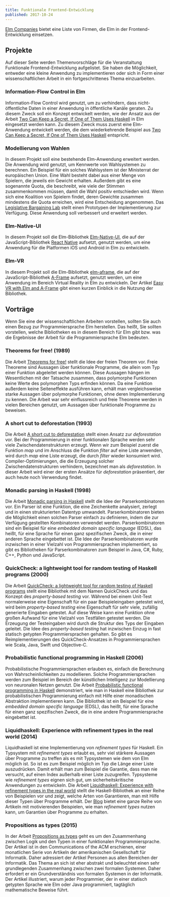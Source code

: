 ```yaml
---
title: Funktionale Frontend-Entwicklung
published: 2017-10-24
---
```


[Elm Companies](https://github.com/lpil/elm-companies) bietet eine Liste von Firmen, die Elm in der Frontend-Entwicklung einsetzen.


## Projekte

Auf dieser Seite werden Themenvorschläge für die Veranstaltung Funktionale Frontend-Entwicklung aufgelistet.
Sie haben die Möglichkeit, entweder eine kleine Anwendung zu implementieren oder sich in Form einer wissenschaftlichen Arbeit in ein fortgeschrittenes Thema einzuarbeiten.


### Information-Flow Control in Elm

Information-Flow Control wird genutzt, um zu verhindern, dass nicht-öffentliche Daten in einer Anwendung in öffentliche Kanäle geraten.
Zu diesem Zweck soll ein Konzept entwickelt werden, wie der Ansatz aus der Arbeit [Two Can Keep a Secret, If One of Them Uses Haskell](https://pdfs.semanticscholar.org/4be7/7d8e77c95deac350e757220c45c051ace4f5.pdf) in Elm eingesetzt werden kann.
Zu diesem Zweck muss zuerst eine Elm-Anwendung entwickelt werden, die dem wiederkehrende Beispiel aus [Two Can Keep a Secret, If One of Them Uses Haskell](https://pdfs.semanticscholar.org/4be7/7d8e77c95deac350e757220c45c051ace4f5.pdf) entspricht.


### Modellierung von Wahlen

In diesem Projekt soll eine bestehende Elm-Anwendung erweitert werden.
Die Anwendung wird genutzt, um Kennwerte von Wahlsystemen zu berechnen.
Ein Beispiel für ein solches Wahlsystem ist der Ministerrat der europäischen Union.
Eine Wahl besteht dabei aus einer Menge von Spielern, die jeweils ein Gewicht erhalten.
Außerdem gibt es eine sogenannte Quota, die beschreibt, wie viele der Stimmen zusammenkommen müssen, damit die Wahl positiv entschieden wird. Wenn sich eine Koalition von Spielern findet, deren Gewichte zusammen mindestens die Quota erreichen, wird eine Entscheidung angenommen.
Das [Legislative Bargaining Lab](https://jan-christiansen.github.io/legislative-bargaining-lab/) stellt einen Prototypen der Implementierung zur Verfügung.
Diese Anwendung soll verbessert und erweitert werden.



### Elm-Native-UI

In diesem Projekt soll die Elm-Bibliothek [Elm-Native-UI](https://github.com/ohanhi/elm-native-ui), die auf der JavaScript-Bibliothek [React Native](https://facebook.github.io/react-native/) aufsetzt, genutzt werden, um eine Anwendung für die Platformen iOS und Android in Elm zu entwickeln.


### Elm-VR

In diesem Projekt soll die Elm-Bibliothek [elm-aframe](https://github.com/halfzebra/elm-aframe), die auf der JavaScript-Bibliothek [A-Frame](https://aframe.io/docs/0.7.0/introduction/) aufsetzt, genutzt werden, um eine Anwendung im Bereich Virtual Reality in Elm zu entwickeln.
Der Artikel [Easy VR with Elm and A-Frame](https://medium.com/@tilman_s/easy-vr-with-elm-and-a-frame-a5c72cfb9945) gibt einen kurzen Einblick in die Nutzung der Bibliothek.



<!-- ### CSS-Styling


### Implementierung von regulären Ausdrücken

In diesem Projekt soll


### Wahl der richtigen Datenstruktur

In Anlehnung an das Projekt
Datenstrukturen gegeneinander antreten lassen


### Visualisierung von Algorithmen

In diesem Projekt soll eine Visualisierung für einen einfachen Algorithmus umgesetzt werden.


### Programmierung für Anfänger

In dieser Arbeit


### Theorem-Proving Game


### Projektmanagement - The Game



### Dynamisch getyptes Elm?


### Elm für Microcontroller

Übersetzung von Elm in C, um Microcontroller damit zu steuern.
Insbesondere der Einsatz der Elm-Architektur ist in diesem Kontext interessant. -->


## Vorträge

Wenn Sie eine der wissenschaftlichen Arbeiten vorstellen, sollten Sie auch einen Bezug zur Programmiersprache Elm herstellen.
Das heißt, Sie sollten vorstellen, welche Bibliotheken es in diesem Bereich für Elm gibt bzw. was die Ergebnisse der Arbeit für die Programmiersprache Elm bedeuten.


### Theorems for free! (1989)

Die Arbeit [Theorems for free!](http://www.cs.sfu.ca/CourseCentral/831/burton/Notes/July14/free.pdf) stellt die Idee der freien Theorem vor. Freie Theoreme sind Aussagen über funktionale Programme, die allein vom Typ einer Funktion abgeleitet werden können. Diese Aussagen hängen im Wesentlichen mit der Tatsache zusammen, dass polymorphe Funktionen keine Werte des polymorphen Typs erfinden können. Da eine Funktion außerdem keine Seiteneffekte ausführen kann, erhält man vergleichsweise starke Aussagen über polymorphe Funktionen, ohne deren Implementierung zu kennen. Die Arbeit war sehr einflussreich und freie Theoreme werden in vielen Bereichen genutzt, um Aussagen über funktionale Programme zu beweisen.


### A short cut to deforestation (1993)

Die Arbeit [A short cut to deforestation](http://citeseerx.ist.psu.edu/viewdoc/download?doi=10.1.1.224.4460&rep=rep1&type=pdf) stellt einen Ansatz zur _deforestation_ vor. Bei der Programmierung in einer funktionalen Sprache werden sehr viele Zwischendatenstrukturen erzeugt. Wenn wir zum Beispiel zuerst die Funktion _map_ und im Anschluss die Funktion _filter_ auf eine Liste anwenden, wird durch _map_ eine Liste erzeugt, die durch _filter_ wieder konsumiert wird. Compiler-Optimierungen, die die Erzeugung solcher Zwischendatenstrukturen verhindern, bezeichnet man als _deforestation_. In dieser Arbeit wird einer der ersten Ansätze für _deforestation_ präsentiert, der auch heute noch Verwendung findet.


### Monadic parsing in Haskell (1998)

Die Arbeit [Monadic parsing in Haskell](http://www.cs.nott.ac.uk/~pszgmh/pearl.pdf) stellt die Idee der Parserkombinatoren vor. Ein Parser ist eine Funktion, die eine Zeichenkette analysiert, zerlegt und in einen strukturierten Datentyp umwandelt. Parserkombinatoren bieten die Möglichkeit einen solchen Parser einfach zu definieren, indem die zur Verfügung gestellten Kombinatoren verwendet werden. Parserkombinatoren sind ein Beispiel für eine _embedded domain specific language_ (EDSL), das heißt, für eine Sprache für einen ganz spezifischen Zweck, die in einer anderen Sprache eingebettet ist. Die Idee der Parserkombinatoren wurde inzwischen in einer Vielzahl von Programmiersprachen implementiert, so gibt es Bibliotheken für Parserkombinatoren zum Beispiel in Java, C#, Ruby, C++, Python und JavaScript.


### QuickCheck: a lightweight tool for random testing of Haskell programs (2000)

Die Arbeit [QuickCheck: a lightweight tool for random testing of Haskell programs](http://www.cs.tufts.edu/~nr/cs257/archive/john-hughes/quick.pdf) stellt eine Bibliothek mit dem Namen QuickCheck und das Konzept des _property-based testing_ vor. Während bei einem Unit-Test normalerweise eine Eigenschaft für ein paar Beispieleingaben getestet wird, wird beim _property-based testing_ eine Eigenschaft für sehr viele, zufällig generierte Eingaben getestet. Auf diese Weise kann eine Funktion ohne großen Aufwand für eine Vielzahl von Testfällen getestet werden. Die Erzeugung der Testeingaben wird durch die Struktur des Typs der Eingaben geleitet. Die Idee des _property-based testing_ hat inzwischen Einzug in fast statisch getypten Programmiersprachen gehalten. So gibt es Reimplementierungen des QuickCheck-Ansatzes in Programmiersprachen wie Scala, Java, Swift und Objective-C.


### Probabilistic functional programming in Haskell (2006)

Probabilistische Programmiersprachen erlauben es, einfach die Berechnung von Wahrscheinlichkeiten zu modellieren. Solche Programmiersprachen werden zum Beispiel im Bereich der künstlichen Intelligenz zur Modellierung von neuronalen Netzen genutzt. Die Arbeit [Probabilistic functional programming in Haskell](http://icerote.net/doc/library/programming/fp/Probabilistic%20functional%20programming%20in%20Haskell.pdf) demonstriert, wie man in Haskell eine Bibliothek zur probabilistischen Programmierung einfach mit Hilfe einer monadischen Abstraktion implementieren kann. Die Bibliothek ist ein Beispiel für eine _embedded domain specific language_ (EDSL), das heißt, für eine Sprache für einen ganz spezifischen Zweck, die in eine andere Programmiersprache eingebettet ist.


### Liquidhaskell: Experience with refinement types in the real world (2014)

Liquidhaskell ist eine Implementierung von _refinement types_ für Haskell. Ein Typsystem mit _refinement types_ erlaubt es, sehr viel stärkere Aussagen über Programme zu treffen als es mit Typsystemen wie dem von Elm möglich ist. So ist es zum Beispiel möglich im Typ die Länge einer Liste auszudrücken. Damit erhält man zum Beispiel die Garantie, dass man nie versucht, auf einen Index außerhalb einer Liste zuzugreifen. Typsysteme wie _refinement types_ eignen sich gut, um sicherheitskritische Anwendungen zu entwickeln. Die Arbeit [Liquidhaskell: Experience with refinement types in the real world](http://goto.ucsd.edu/~nvazou/real_world_liquid.pdf) stellt die Haskell-Bibliothek an einer Reihe von Beispielen vor und zeigt, welche Arten von Garantieren, man mit Hilfe dieser Typen über Programme erhält. Der [Blog](https://ucsd-progsys.github.io/liquidhaskell-blog/) bietet eine ganze Reihe von Artikeln mit motivierenden Beispielen, wie man _refinement types_ nutzen kann, um Garantien über Programme zu erhalten.


### Propositions as types (2015)

In der Arbeit [Propositions as types](http://citeseerx.ist.psu.edu/viewdoc/download?doi=10.1.1.673.269&rep=rep1&type=pdf) geht es um den Zusammenhang zwischen Logik und den Typen in einer funktionalen Programmiersprache. Der Artikel ist in den Communications of the ACM erschienen, einer monatlichen Serie von Artikeln der amerikanischen Gesellschaft für Informatik. Daher adressiert der Artikel Personen aus allen Bereichen der Informatik. Das Thema an sich ist eher abstrakt und beleuchtet einen sehr grundlegenden Zusammenhang zwischen zwei formalen Systemen. Daher erfordert er ein Grundverständnis von formalen Systemen in der Informatik. Der Artikel illustriert, warum jeder Programmier, der in einer statisch getypten Sprache wie Elm oder Java programmiert, tagtäglich mathematische Beweise führt.


<!-- ### Debugging Haskell by Observing Intermediate Data Structures - A. Gill (2000)

Da funktionale Programme sehr viel abstrakter sind als imperative Programme, lassen sich Konzepte zum Debuggen von Programmen nicht einfach von imperativen auf funktionale Programmiersprachen übertragen. Diese Arbeit stellt ein Konzept zum Debuggen von funktionalen Programmen vor, das sich als einfache Bibliothek implementieren lässt. Das heißt, es ist nicht notwendig, den Compiler abzuändern, sondern der Debugger steht durch eine einfache Import-Anweisung zur Verfügung. Die vorgestellte Form des Debuggings eignet sich besonders gut, um das Verhalten der Faulheit zu observieren. [Veröffentlichung](http://www.ittc.ku.edu/~andygill/papers/Hood00.pdf)


### Tackling the awkward squad - S. P. Jones (2010)

Die Arbeit zeigt, wie einige Konzepte der imperativen Programmierung in Haskell integriert werden. Zuerst wird illustriert, wie die IO-Monade implementiert ist und wie diese formal modelliert werden kann. Daneben werden noch Konzepte wie veränderbare Speicherzellen, Nebenläufigkeit, Ausnahmebehandlung und das Foreign Function Interface (FFI) vorgestellt. Das FFI stellt ein Konzept zur Verfügung, um andere Programmiersprachen, zum Beispiel C, an Haskell anzubinden. Es handelt sich bei der Arbeit um Lecture Notes, die Simon Peyton Jones bereits im Jahr 2000 bei einer Summer School verwendet hat. Das Dokument wurde seitdem mehrfach überarbeitet und an den aktuellen Stand angepasst. [Veröffentlichung](http://research.microsoft.com/en-us/um/people/simonpj/Papers/marktoberdorf/mark.pdf.gz)


### Concurrent haskell - S. P. Jones and A. Gordon and S. Finne (1996)

Die Arbeit stellt die Bibliothek Concurrent Haskell vor. Diese Bibliothek kann genutzt werden, um nebenläufige Programme, also Programme mit Threads und geteilten Ressourcen, in Haskell zu schreiben. Während das Abstraktionsniveau der Bibliothek relativ niedrig ist, da es sich um die erste Bibliothek dieser Art für Haskell handelt, sind Konzepte wie geteilte Variable und Semaphore so klar umgesetzt, dass die Bibliothek sich immer noch gut eignet, um grundlegende Algorithmen der nebenläufigen Programmierung klar zu modellieren. [Veröffentlichung](http://research.microsoft.com/en-us/um/people/simonpj/papers/concurrent-haskell.pdf)


### Composable memory transactions - T. Harris and S. Marlow and S. Peyton-Jones and M. Herlihy (2005)

Diese Arbeit stellt das Konzept des Software Transactional Memory (STM) vor. Dieses Konzept lehnt sich an das Transaktionskonzept aus dem Bereich der Datenbanken an und kann genutzt werden, um einfacher nebenläufige Programme zu schreiben. Dabei werden Änderungen an geteilten Variablen nur vorgenommen, wenn alle beteiligten Threads einen konsistenten Blick auf die Werte der veränderten Variablen hatten. Auf diese Weise können nebenläufige Programme auf einer hohen Abstraktionsebene implementiert werden. Das STM-Konzept wurde auch für andere Programmiersprachen implementiert, konnte sich dort aber, auf Grund von Seiteneffekten, die nicht mit diesem Ansatz harmonieren, nicht durchsetzen. [Veröffentlichung](https://cs.uwaterloo.ca/~Brecht/courses/702/Possible-Readings/transactional-memory/composable-mem-trans-ppopp-2005.pdf)


### Two can keep a secret, if one of them uses Haskell - A. Russo (2015)

In dieser Arbeit wird eine Bibliothek für _Mandatory Access Control (MAC)_ oder _Information-Flow Control (IFC)_ vorgestellt. Während der erste Begriff aus dem Bereich der Betriebssysteme stammt, kommt der zweite Begriff aus dem Bereich der Programmiersprachen. Die Arbeit zeigt, wie man mit Hilfe des Typsystems von Haskell eine Bibliothek entwerfen kann, die nur eingeschränkten Zugriff auf gewisse Informationen erlaubt. [Veröffentlichung](https://pdfs.semanticscholar.org/4be7/7d8e77c95deac350e757220c45c051ace4f5.pdf)


### Type-Level Web APIs with Servant - A. Mestanogullari and S. Hahn and J. K. Arni and A. Löh (2015)

Servant ist eine Haskell-Bibliothek zur Entwicklung von Http-Servern. Die Bibliothek stellt Konzepte zur Verfügung, um typsicher Http-Schnittstellen zu beschreiben. Wird an der Beschreibung eine Änderung vorgenommen, kann das Programm erst wieder übersetzt werden, wenn die Dienste, die die Schnittstelle nutzen, ebenfalls angepasst sind. Da diese Arbeit vergleichsweise aktuell ist, kommen einige der aktuelleren Typ-Erweiterungen von Haskell zum Einsatz. Zum einen kann man an dieser Arbeit schön sehen, was man mit Hilfe dieser Erweiterungen alles ausdrücken kann, zum anderen muss man in Kauf nehmen, dass man sich in einige der Erweiterungen zumindest teilweise einlesen muss. [Veröffentlichung](http://alpmestan.com/servant/servant-wgp.pdf)


### Vorstellung der Programmiersprache Coq

Coq ist eine funktionale Programmiersprache, die außerdem einen interaktiven Beweisassistenten zur Verfügung stellt, um Aussagen über die Programme zu beweisen. Das heißt, man kann zum Beispiel funktionale Programme in Coq schreiben und dann Aussagen über diese Programme beweisen. Ein Beweis besteht dabei aus einer Reihe von Schritten, die man ebenfalls in die Programmdatei schreibt. Der Compiler überprüft dann beim Übersetzen des Programms, ob die Schritte des Beweises richtig sind. Man kann mit Hilfe von Coq aber nicht nur Aussagen über funktionale Programme beweisen. So wurde zum Beispiel mit Hilfe von Coq die Korrektheit eines [C-Compilers](http://compcert.inria.fr) bewiesen, der zum Beispiel bei der Entwicklung von hoch-sicherheitskritischen Systemen wie Atomkraftwerken zum Einsatz kommt. Die Korrektheit des C-Compilers stellt sicher, dass der C-Compiler bei der Übersetzung und Optimierung des Codes die Bedeutung des Programms nicht verändert. [Internetseite](https://coq.inria.fr)


### A tutorial on the universality and expressiveness of fold - G. Hutton (1999)

Diese Arbeit diskutiert die Funktion _fold_ auf einer Liste und welche Art von Funktionen man mit Hilfe der Funktion _fold_ definieren kann. Grundsätzlich gibt es bestimmte Arten von Rekursion, die sich nicht durch ein _fold_ ausdrücken lassen. Es zeigt sich aber, dass sich in einer funktionalen Programmiersprache mehr Funktionen mit Hilfe von _fold_ ausdrücken lassen, als man auf den ersten Blick vermuten würde. [Veröffentlichung](http://eprints.nottingham.ac.uk/224/1/fold.pdf)


### The under-appreciated unfold -J. Gibbons and G. Jones (1998)

Neben der Funktion _fold_ gibt es noch die Funktion _unfold_, die eine Art Gegenspieler zur Funktion _fold_ darstellt. Während _fold_ eine Liste konsumiert, ist es mit der Funktion _unfold_ möglich, eine Liste zu generieren. Während die Idee eines Folds inzwischen auch in anderen Programmiersprachen zum Einsatz kommt, ist die Funktion _unfold_ auch in Haskell immer noch vergleichsweise selten in Gebrauch. Die Arbeit stellt eine Implementierung einer Breitensuche auf einem Baum mit Hilfe der Funktion _unfold_ vor. [Veröffentlichung](http://www.cs.ox.ac.uk/people/jeremy.gibbons/publications/unfold.ps.gz)


### Monad transformers and modular interpreters - S. Liang and P. Hudak and M. Jones (1995)

In dieser Arbeit werden _monad transformer_ vorgestellt. Diese erlauben es, mehrere Monaden zu einer neuen Monade zu kombinieren und damit Effekte, die durch eine Monade definiert werden können, zu kombinieren. In praktischen Anwendungen kommen solche _monad stacks_ sehr häufig zum Einsatz, weshalb die Vor- und Nachteile von _monad transformer_ immer noch ein Thema aktueller Forschung sind. [Veröffentlichung](https://pdfs.semanticscholar.org/a10b/695bbadd23ba02f4355e9aa2626245f0f5c8.pdf)


### Programming with arrows - J. Hughes (2004)

Arrows sind, ähnlich wie Monaden ein allgemeines Konzept zur Abstraktion. Die Arbeit stellt die Idee der _arrows_ sowie praktische Anwendungen dieser Abstraktion vor. Die Arbeit ist vergleichsweise lang, dafür setzt sie aber nur ein geringes Vorwissen voraus, da es sich um den Inhalt einer fortgeschrittenen Vorlesung handelt. [Veröffentlichung](https://karczmarczuk.users.greyc.fr/TEACH/Doc/afp-arrows.pdf)


### Generics for the masses - R. Hinze (2004)

Diese Arbeit stellt einen Ansatz zur generischen Programmierung in Haskell vor. Die generische Programmierung erlaubt es, eine einzelne Funktion zu definieren, die auf einer Vielzahl von Typen genutzt werden kann. Im Unterschied zu einer polymorphen Funktion verhält sich eine generische Funktion nicht für alle Typen gleich, sondern trifft Entscheidungen abhängig von der Struktur des Typs. Typische Beispiele für generische Funktionen sind zum Beispiel die strukturelle Gleichheit von Werten oder die Funktion _show_. [Veröffentlichung](http://www.cs.ox.ac.uk/ralf.hinze/publications/ICFP04.pdf)


### Applicative programming with effects - C. McBride and R. Paterson (2008)

Diese Arbeit stellt die Typklasse _Applicative_ vor. Diese Typklasse stellt ähnlich wie eine Monade eine Abstraktion verschiedener Strukturen dar. Die Typklassen _Monad_ und _Applicative_ sind sehr eng miteinander verwandt. Einige Strukturen erfüllen die Anforderung der Typklasse _Applicative_, sind aber keine Monade. Die Entwicklung der Typklasse _Applicative_ wurde vor allem durch Entwicklungen im Bereich der Parserkombinatoren vorangetrieben, erwies sich aber als sehr viel grundlegender. [Veröffentlichung](http://staff.city.ac.uk/~ross/papers/Applicative.pdf)


### All Sorts of Permutations - J. Christiansen and N. Danilenko and S. Dylus (2016)

Diese Arbeit demonstriert einen Zusammenhang zwischen Sortieren und Permutieren in Haskell. Sortieren beschreibt dabei die Aufgabe mit Hilfe einer Vergleichsfunktion eine Liste von Werten in die richtige Reihenfolge zu bringen. Beim Permutieren wird für eine Liste jede mögliche Reihenfolge der Liste generiert. Der Zusammenhang basiert darauf, dass man zwei verschiedene Instanzen einer monadischen Funktion betrachtet. Dieser Zusammenhang ist nicht auf Sortieren und Permutieren beschränkt, sondern lässt sich auch auf andere Funktionen anwenden, zum Beispiel auf die Funktion _filter_. [Veröffentlichung](http://informatik.uni-kiel.de/~sad/icfp2016-preprint.pdf)


#### Explaining binomial heaps - R. Hinze (1999)

Die Arbeit führt die Datenstruktur _binomial heap_ ein und ist explizit für Leser mit grundlegenden Haskell-Kenntnissen geschrieben. Die Datenstruktur fasst ähnlich wie eine Liste mehrere Werte zusammen und erlaubt effizientes Einfügen von neuen Elementen und Finden und Entfernen des minimalen Elementes im Heap. Ein binomial Heap eignet sich zum Beispiel zur Implementierung einer Prioritäten-Warteschlange. [Veröffentlichung](https://www.google.de/url?sa=t&rct=j&q=&esrc=s&source=web&cd=2&ved=0ahUKEwj_rqGuqd3PAhWE2CwKHTeEBjcQFgghMAE&url=http%3A%2F%2Fwww.cs.ox.ac.uk%2Fralf.hinze%2Fpublications%2FBinomialHeaps.ps.gz&usg=AFQjCNEZRErn829vcyom1zPUR822jDGwlA&bvm=bv.135974163,d.bGg)


#### Inductive graphs and functional graph algorithms - M. Erwig (2001)

Graphen lassen sich in funktionalen Programmiersprachen nicht sehr gut abbilden, da Werte in funktionalen Sprachen immer auf Wertgleichheit getestet werden und nicht auf Referenzgleichheit. Daher lassen sich die klassischen Implementierungen von Graphalgorithmen nicht direkt in eine funktionale Programmiersprache übersetzen. Diese Arbeit stellt eine Modellierung von Graphen vor, die sehr viel besser in das funktionale Programmierparadigma passt. [Veröffentlichung](https://www.researchgate.net/profile/Martin_Erwig/publication/2364482_Inductive_Graphs_and_Functional_Graph_Algorithms/links/5439ae4f0cf2d6698be167f3.pdf)


#### Uniqueness typing simplified - E. De Vries and R. Plasmeijer and D. M. Abrahamson (2007)

In einem Typsystem mit _uniqueness types_ können bestimmte Variablen nur ein einziges Mal genutzt werden. Das Typsystem stellt dabei sicher, dass bestimmte Variablen tatsächlich nur einmal genutzt werden. Nutzt man eine solche Variablen in einem Programm mehrfach, liefert der Compiler einen Typfehler und das Programm lässt sich nicht übersetzen. Ein solches Typsystem kommt der in der funktionalen Programmiersprache Clean zum Einsatz, um Seiteneffekte in die Sprache zu integrieren. [Veröffentlichung](https://pdfs.semanticscholar.org/42e7/e8c61a43578cafb8c9ed939d948f09c5e393.pdf)

-->
